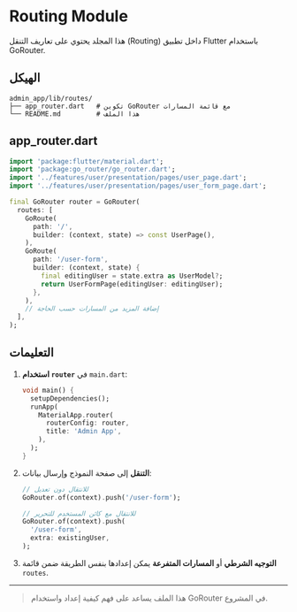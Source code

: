 # Routing Module

هذا المجلد يحتوي على تعاريف التنقل (Routing) داخل تطبيق Flutter باستخدام GoRouter.

## الهيكل

```text
admin_app/lib/routes/
├── app_router.dart   # تكوين GoRouter مع قائمة المسارات
└── README.md         # هذا الملف
```

## app_router.dart

```dart
import 'package:flutter/material.dart';
import 'package:go_router/go_router.dart';
import '../features/user/presentation/pages/user_page.dart';
import '../features/user/presentation/pages/user_form_page.dart';

final GoRouter router = GoRouter(
  routes: [
    GoRoute(
      path: '/',
      builder: (context, state) => const UserPage(),
    ),
    GoRoute(
      path: '/user-form',
      builder: (context, state) {
        final editingUser = state.extra as UserModel?;
        return UserFormPage(editingUser: editingUser);
      },
    ),
    // إضافة المزيد من المسارات حسب الحاجة
  ],
);
```

## التعليمات

1. **استخدام `router`** في `main.dart`:
   ```dart
   void main() {
     setupDependencies();
     runApp(
       MaterialApp.router(
         routerConfig: router,
         title: 'Admin App',
       ),
     );
   }
   ```

2. **التنقل** إلى صفحة النموذج وإرسال بيانات:
   ```dart
   // للانتقال دون تعديل
   GoRouter.of(context).push('/user-form');

   // للانتقال مع كائن المستخدم للتحرير
   GoRouter.of(context).push(
     '/user-form',
     extra: existingUser,
   );
   ```

3. **التوجيه الشرطي** أو **المسارات المتفرعة** يمكن إعدادها بنفس الطريقة ضمن قائمة `routes`.

---

> هذا الملف يساعد على فهم كيفية إعداد واستخدام GoRouter في المشروع.

